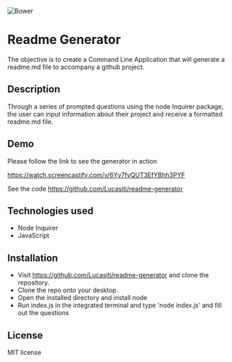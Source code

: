 ![Bower](https://img.shields.io/bower/l/inquirer)
# Readme Generator
The objective is to create a Command Line Application that will generate a readme.md file to accompany a github project.

## Description
Through a series of prompted questions using the node Inquirer package, the user can input information about their project and receive a formatted readme.md file.

## Demo
Please follow the link to see the generator in action

https://watch.screencastify.com/v/6Yv7fvQUT3EfYBhh3PYF

See the code
https://github.com/Lucasiti/readme-generator


## Technologies used
- Node Inquirer
- JavaScript

## Installation
- Visit https://github.com/Lucasiti/readme-generator and clone the repository.
- Clone the repo onto your desktop.
- Open the installed directory and install node
- Run index.js in the integrated terminal and type 'node index.js' and fill out the questions

## License
MIT license







